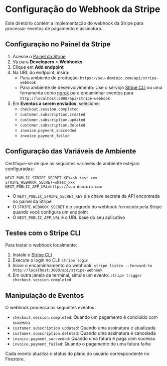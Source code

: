 # Configuração do Webhook da Stripe

Este diretório contém a implementação do webhook da Stripe para processar eventos de pagamento e assinatura.

## Configuração no Painel da Stripe

1. Acesse o [Painel da Stripe](https://dashboard.stripe.com/)
2. Vá para **Developers** > **Webhooks**
3. Clique em **Add endpoint**
4. Na URL do endpoint, insira:
   - Para ambiente de produção: `https://seu-dominio.com/api/stripe-webhook`
   - Para ambiente de desenvolvimento: Use o serviço [Stripe CLI](https://stripe.com/docs/stripe-cli) ou uma ferramenta como [ngrok](https://ngrok.com/) para encaminhar eventos para `http://localhost:3000/api/stripe-webhook`
5. Em **Eventos a serem enviados**, selecione:
   - `checkout.session.completed`
   - `customer.subscription.created`
   - `customer.subscription.updated`
   - `customer.subscription.deleted`
   - `invoice.payment_succeeded`
   - `invoice.payment_failed`

## Configuração das Variáveis de Ambiente

Certifique-se de que as seguintes variáveis de ambiente estejam configuradas:

```
NEXT_PUBLIC_STRIPE_SECRET_KEY=sk_test_xxx
STRIPE_WEBHOOK_SECRET=whsec_xxx
NEXT_PUBLIC_APP_URL=https://seu-dominio.com
```

- O `NEXT_PUBLIC_STRIPE_SECRET_KEY` é a chave secreta da API encontrada no painel da Stripe
- O `STRIPE_WEBHOOK_SECRET` é o segredo do webhook fornecido pela Stripe quando você configura um endpoint
- O `NEXT_PUBLIC_APP_URL` é o URL base do seu aplicativo

## Testes com o Stripe CLI

Para testar o webhook localmente:

1. Instale o [Stripe CLI](https://stripe.com/docs/stripe-cli)
2. Execute o login no CLI: `stripe login`
3. Inicie o encaminhamento do webhook: `stripe listen --forward-to http://localhost:3000/api/stripe-webhook`
4. Em outra janela de terminal, simule um evento: `stripe trigger checkout.session.completed`

## Manipulação de Eventos

O webhook processa os seguintes eventos:

- `checkout.session.completed`: Quando um pagamento é concluído com sucesso
- `customer.subscription.updated`: Quando uma assinatura é atualizada
- `customer.subscription.deleted`: Quando uma assinatura é cancelada
- `invoice.payment_succeeded`: Quando uma fatura é paga com sucesso
- `invoice.payment_failed`: Quando o pagamento de uma fatura falha

Cada evento atualiza o status do plano do usuário correspondente no Firestore.
